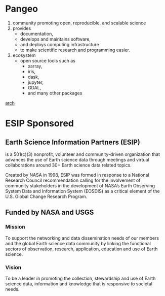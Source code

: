 # Pangeo

1. community promoting open, reproducible, and scalable science
2. provides 
	- documentation, 
	- develops and maintains software, 
	- and deploys computing infrastructure 
	- to make scientific research and programming easier.
3. ecosystem
	- open source tools such as 
		- xarray, 
		- iris, 
		- dask, 
		- jupyter, 
		- GDAL, 
		- and many other packages

[arch](https://pangeo.io/_images/pangeo_tech_1.png)

# ESIP Sponsored

## Earth Science Information Partners (ESIP) 

is a 501(c)(3) nonprofit, volunteer and community-driven organization that advances the use of Earth science data through meetings and virtual collaborations around 30+ Earth science data related topics.

Created by NASA in 1998, ESIP was formed in response to a National Research Council recommendation calling for the involvement of community stakeholders in the development of NASA’s Earth Observing System Data and Information System (EOSDIS) as a critical element of the U.S. Global Change Research Program.

## Funded by NASA and USGS

### Mission
To support the networking and data dissemination needs of our members and the global Earth science data community by linking the functional sectors of observation, research, application, education and use of Earth science.

### Vision
To be a leader in promoting the collection, stewardship and use of Earth science data, information and knowledge that is responsive to societal needs.
